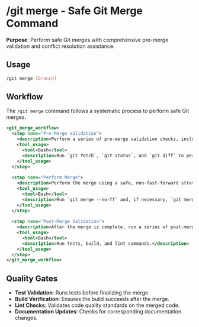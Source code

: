 # /git merge - Safe Git Merge Command

**Purpose**: Perform safe Git merges with comprehensive pre-merge validation and conflict resolution assistance.

## Usage
```bash
/git merge [branch]
```

## Workflow

The `/git merge` command follows a systematic process to perform safe Git merges.

```xml
<git_merge_workflow>
  <step name="Pre-Merge Validation">
    <description>Perform a series of pre-merge validation checks, including verifying a clean working directory, checking for remote updates, and previewing potential merge conflicts.</description>
    <tool_usage>
      <tool>Bash</tool>
      <description>Run `git fetch`, `git status`, and `git diff` to perform pre-merge checks.</description>
    </tool_usage>
  </step>
  
  <step name="Perform Merge">
    <description>Perform the merge using a safe, non-fast-forward strategy. If conflicts are detected, provide interactive assistance to resolve them.</description>
    <tool_usage>
      <tool>Bash</tool>
      <description>Run `git merge --no-ff` and, if necessary, `git mergetool`.</description>
    </tool_usage>
  </step>
  
  <step name="Post-Merge Validation">
    <description>After the merge is complete, run a series of post-merge quality gates, including running tests, verifying the build, and performing lint checks, to ensure the integrity of the merged codebase.</description>
    <tool_usage>
      <tool>Bash</tool>
      <description>Run tests, build, and lint commands.</description>
    </tool_usage>
  </step>
</git_merge_workflow>
```

## Quality Gates
- **Test Validation**: Runs tests before finalizing the merge.
- **Build Verification**: Ensures the build succeeds after the merge.
- **Lint Checks**: Validates code quality standards on the merged code.
- **Documentation Updates**: Checks for corresponding documentation changes.